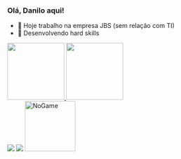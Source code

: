 ### Olá, Danilo aqui!

- 🔭 Hoje trabalho na empresa JBS (sem relação com TI)
- 🌱 Desenvolvendo hard skills 


<div>
    <a href="htrps://beacons.ai/danilohsaraiva">
    <img height="130em" src="https://github-readme-stats.vercel.app/api?username=danilohsaraiva&show-icons=true&theme=dracula&include_all_commits=true&count_private=true"/>
    <img height="130em" src="https://github-readme-stats.vercel.app/api/top-langs/?username=danilohsaraiva&1ayout=compact&langs_count=16&theme-dracula"/>
</div>
          
  
<div>
  <a href="https://www.linkedin.com/in/danilo-saraiva-70b18a223" target="_blank"><img src="https://img.shields.io/badge/LinkedIn-0077B5?style=for-the-badge&logo=linkedin&logoColor=white" target="_blank"></a>
  <a href="https://www.instagram.com/danilohsaraiva" target="_blank"><img src="https://img.shields.io/badge/Instagram-E4405F?style=for-the-badge&logo=instagram&logoColor=white" target="_blank"></a>
  <img height="115em" alt="NoGame" src="https://33.media.tumblr.com/ea70d7d8aa20d84416884327076d6909/tumblr_n7qtoxBGiN1s3dw0xo1_500.gif">
  </div>
